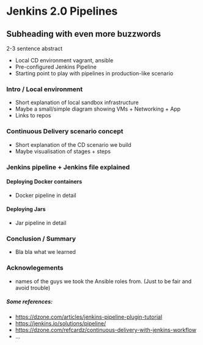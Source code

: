 # Jenkins 2.0 Pipelines
## Subheading with even more buzzwords

2-3 sentence abstract
* Local CD environment vagrant, ansible
* Pre-configured Jenkins Pipeline
* Starting point to play with pipelines in production-like scenario

### Intro / Local environment
* Short explanation of local sandbox infrastructure
* Maybe a small/simple diagram showing VMs + Networking + App
* Links to repos

### Continuous Delivery scenario concept
* Short explanation of the CD scenario we build
* Maybe visualisation of stages + steps

### Jenkins pipeline + Jenkins file explained



#### Deploying Docker containers
* Docker pipeline in detail

#### Deploying Jars
* Jar pipeline in detail

### Conclusion / Summary
* Bla bla what we learned

### Acknowlegements
* names of the guys we took the Ansible roles from. (Just to be fair and avoid trouble)


##### Some references:
* https://dzone.com/articles/jenkins-pipeline-plugin-tutorial
* https://jenkins.io/solutions/pipeline/
* https://dzone.com/refcardz/continuous-delivery-with-jenkins-workflow
* ...
